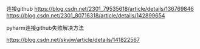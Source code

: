 连接github
https://blog.csdn.net/2301_79535618/article/details/136769846
https://blog.csdn.net/2301_80716318/article/details/142899654

pyharm连接github失败解决方法

https://blog.csdn.net/skvjw/article/details/141822567
